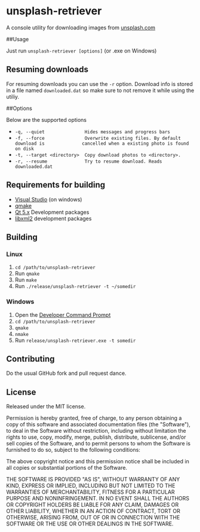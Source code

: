 # unsplash-retriever
A console utility for downloading images from [unsplash.com]

[unsplash.com]: https://unsplash.com

##Usage

Just run ``unsplash-retriever [options]`` (or .exe on Windows)


## Resuming downloads
For resuming downloads you can use the ``-r`` option. Download info is stored in a file named ``downloaded.dat`` so make sure to not remove it while using the utiliy.

##Options

Below are the supported options

* ``-q, --quiet               Hides messages and progress bars``
* ``-f, --force               Overwrite existing files. By default download is			    cancelled when a existing photo is found on disk``
* ``-t, --target <directory>  Copy download photos to <directory>.``
* ``-r, --resume              Try to resume download. Reads downloaded.dat``

## Requirements for building
* [Visual Studio] (on windows)
* [qmake]
* [Qt 5.x] Development packages 
* [libxml2] development packages

[Visual Studio]: http://www.visualstudio.com/
[qmake]: http://doc.qt.io/qt-5/qmake-manual.html
[Qt 5.x]: http://www.qt.io/download/
[libxml2]: http://xmlsoft.org/

## Building

### Linux

1. ``cd /path/to/unsplash-retriever``
2. Run ``qmake``
3. Run ``make``
4. Run ``./release/unsplash-retriever -t ~/somedir``

### Windows

1.  Open the [Developer Command Prompt]
2. ``cd /path/to/unsplash-retriever``
3. ``qmake``
4. ``nmake``
5. Run ``release/unsplash-retriever.exe -t somedir``
 
[Developer Command Prompt]: https://msdn.microsoft.com/en-us/library/ms229859%28v=vs.110%29.aspx
 
## Contributing

Do the usual GitHub fork and pull request dance.

## License

Released under the MIT license.

Permission is hereby granted, free of charge, to any person obtaining a copy of
this software and associated documentation files (the "Software"), to deal in
the Software without restriction, including without limitation the rights to
use, copy, modify, merge, publish, distribute, sublicense, and/or sell copies of
the Software, and to permit persons to whom the Software is furnished to do so,
subject to the following conditions:

The above copyright notice and this permission notice shall be included in all
copies or substantial portions of the Software.

THE SOFTWARE IS PROVIDED "AS IS", WITHOUT WARRANTY OF ANY KIND, EXPRESS OR
IMPLIED, INCLUDING BUT NOT LIMITED TO THE WARRANTIES OF MERCHANTABILITY, FITNESS
FOR A PARTICULAR PURPOSE AND NONINFRINGEMENT. IN NO EVENT SHALL THE AUTHORS OR
COPYRIGHT HOLDERS BE LIABLE FOR ANY CLAIM, DAMAGES OR OTHER LIABILITY, WHETHER
IN AN ACTION OF CONTRACT, TORT OR OTHERWISE, ARISING FROM, OUT OF OR IN
CONNECTION WITH THE SOFTWARE OR THE USE OR OTHER DEALINGS IN THE SOFTWARE.
